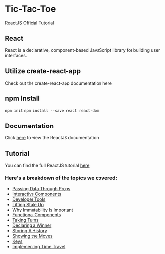 # Tic-Tac-Toe
ReactJS Official Tutorial

## React

React is a declarative, component-based JavaScript library for building user interfaces.

## Utilize create-react-app

Check out the create-react-app documentation [here](https://github.com/facebook/create-react-app)

## npm Install

```npm init```
```npm install --save react react-dom```

## Documentation

Click [here](https://reactjs.org/docs/hello-world.html) to view the ReactJS documentation

## Tutorial

You can find the full ReactJS tutorial [here](https://reactjs.org/tutorial/tutorial.html)

### Here's a breakdown of the topics we covered:

+ [Passing Data Through Props](https://reactjs.org/tutorial/tutorial.html#passing-data-through-props)
+ [Interactive Components](https://reactjs.org/tutorial/tutorial.html#an-interactive-component)
+ [Developer Tools](https://reactjs.org/tutorial/tutorial.html#developer-tools)
+ [Lifting State Up](https://reactjs.org/tutorial/tutorial.html#lifting-state-up)
+ [Why Immutability Is Important](https://reactjs.org/tutorial/tutorial.html#why-immutability-is-important)
+ [Functional Components](https://reactjs.org/tutorial/tutorial.html#functional-components)
+ [Taking Turns](https://reactjs.org/tutorial/tutorial.html#taking-turns)
+ [Declaring a Winner](https://reactjs.org/tutorial/tutorial.html#declaring-a-winner)
+ [Storing A History](https://reactjs.org/tutorial/tutorial.html#storing-a-history)
+ [Showing the Moves](https://reactjs.org/tutorial/tutorial.html#showing-the-moves)
+ [Keys](https://reactjs.org/tutorial/tutorial.html#keys)
+ [Implementing Time Travel](https://reactjs.org/tutorial/tutorial.html#implementing-time-travel)
